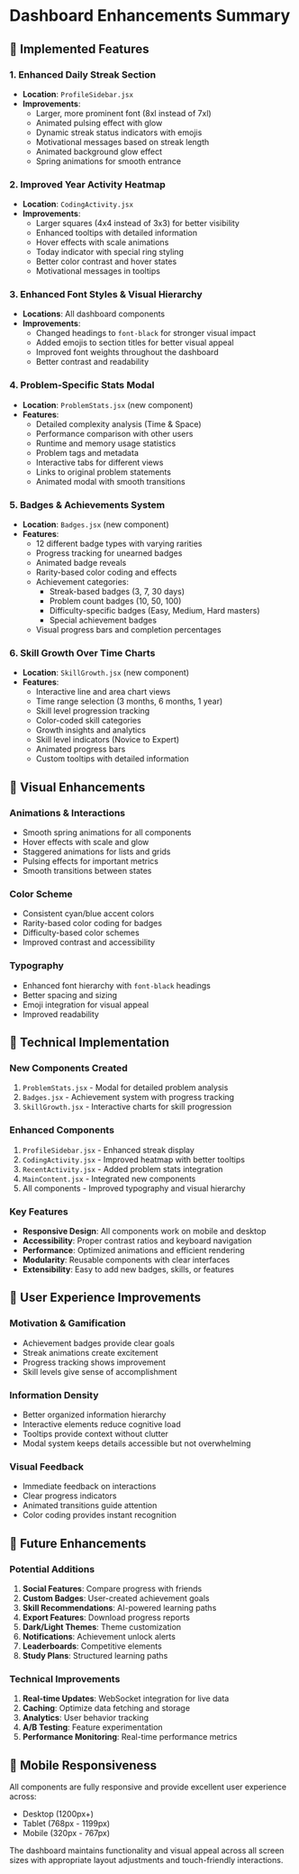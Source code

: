 # Dashboard Enhancements Summary

## 🚀 Implemented Features

### 1. Enhanced Daily Streak Section
- **Location**: `ProfileSidebar.jsx`
- **Improvements**:
  - Larger, more prominent font (8xl instead of 7xl)
  - Animated pulsing effect with glow
  - Dynamic streak status indicators with emojis
  - Motivational messages based on streak length
  - Animated background glow effect
  - Spring animations for smooth entrance

### 2. Improved Year Activity Heatmap
- **Location**: `CodingActivity.jsx`
- **Improvements**:
  - Larger squares (4x4 instead of 3x3) for better visibility
  - Enhanced tooltips with detailed information
  - Hover effects with scale animations
  - Today indicator with special ring styling
  - Better color contrast and hover states
  - Motivational messages in tooltips

### 3. Enhanced Font Styles & Visual Hierarchy
- **Locations**: All dashboard components
- **Improvements**:
  - Changed headings to `font-black` for stronger visual impact
  - Added emojis to section titles for better visual appeal
  - Improved font weights throughout the dashboard
  - Better contrast and readability

### 4. Problem-Specific Stats Modal
- **Location**: `ProblemStats.jsx` (new component)
- **Features**:
  - Detailed complexity analysis (Time & Space)
  - Performance comparison with other users
  - Runtime and memory usage statistics
  - Problem tags and metadata
  - Interactive tabs for different views
  - Links to original problem statements
  - Animated modal with smooth transitions

### 5. Badges & Achievements System
- **Location**: `Badges.jsx` (new component)
- **Features**:
  - 12 different badge types with varying rarities
  - Progress tracking for unearned badges
  - Animated badge reveals
  - Rarity-based color coding and effects
  - Achievement categories:
    - Streak-based badges (3, 7, 30 days)
    - Problem count badges (10, 50, 100)
    - Difficulty-specific badges (Easy, Medium, Hard masters)
    - Special achievement badges
  - Visual progress bars and completion percentages

### 6. Skill Growth Over Time Charts
- **Location**: `SkillGrowth.jsx` (new component)
- **Features**:
  - Interactive line and area chart views
  - Time range selection (3 months, 6 months, 1 year)
  - Skill level progression tracking
  - Color-coded skill categories
  - Growth insights and analytics
  - Skill level indicators (Novice to Expert)
  - Animated progress bars
  - Custom tooltips with detailed information

## 🎨 Visual Enhancements

### Animations & Interactions
- Smooth spring animations for all components
- Hover effects with scale and glow
- Staggered animations for lists and grids
- Pulsing effects for important metrics
- Smooth transitions between states

### Color Scheme
- Consistent cyan/blue accent colors
- Rarity-based color coding for badges
- Difficulty-based color schemes
- Improved contrast and accessibility

### Typography
- Enhanced font hierarchy with `font-black` headings
- Better spacing and sizing
- Emoji integration for visual appeal
- Improved readability

## 🔧 Technical Implementation

### New Components Created
1. `ProblemStats.jsx` - Modal for detailed problem analysis
2. `Badges.jsx` - Achievement system with progress tracking
3. `SkillGrowth.jsx` - Interactive charts for skill progression

### Enhanced Components
1. `ProfileSidebar.jsx` - Enhanced streak display
2. `CodingActivity.jsx` - Improved heatmap with better tooltips
3. `RecentActivity.jsx` - Added problem stats integration
4. `MainContent.jsx` - Integrated new components
5. All components - Improved typography and visual hierarchy

### Key Features
- **Responsive Design**: All components work on mobile and desktop
- **Accessibility**: Proper contrast ratios and keyboard navigation
- **Performance**: Optimized animations and efficient rendering
- **Modularity**: Reusable components with clear interfaces
- **Extensibility**: Easy to add new badges, skills, or features

## 🎯 User Experience Improvements

### Motivation & Gamification
- Achievement badges provide clear goals
- Streak animations create excitement
- Progress tracking shows improvement
- Skill levels give sense of accomplishment

### Information Density
- Better organized information hierarchy
- Interactive elements reduce cognitive load
- Tooltips provide context without clutter
- Modal system keeps details accessible but not overwhelming

### Visual Feedback
- Immediate feedback on interactions
- Clear progress indicators
- Animated transitions guide attention
- Color coding provides instant recognition

## 🚀 Future Enhancements

### Potential Additions
1. **Social Features**: Compare progress with friends
2. **Custom Badges**: User-created achievement goals
3. **Skill Recommendations**: AI-powered learning paths
4. **Export Features**: Download progress reports
5. **Dark/Light Themes**: Theme customization
6. **Notifications**: Achievement unlock alerts
7. **Leaderboards**: Competitive elements
8. **Study Plans**: Structured learning paths

### Technical Improvements
1. **Real-time Updates**: WebSocket integration for live data
2. **Caching**: Optimize data fetching and storage
3. **Analytics**: User behavior tracking
4. **A/B Testing**: Feature experimentation
5. **Performance Monitoring**: Real-time performance metrics

## 📱 Mobile Responsiveness

All components are fully responsive and provide excellent user experience across:
- Desktop (1200px+)
- Tablet (768px - 1199px)
- Mobile (320px - 767px)

The dashboard maintains functionality and visual appeal across all screen sizes with appropriate layout adjustments and touch-friendly interactions.


